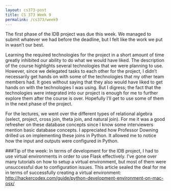 ```yaml
---
layout: cs373-post
title: CS 373 Week 9
permalink: /cs373/week9
---
```


The first phase of the IDB project was due this week. We managed to submit whatever we had before the deadline, but I felt like the work we put in wasn’t our best.

Learning the required technologies for the project in a short amount of time greatly inhibited our ability to do what we would have liked. The description of the course highlights several technologies that we were planning to use. However, since we delegated tasks to each other for the project, I didn’t necessarily get hands on with some of the technologies that my other team members had. It goes without saying that they also would have liked to get hands on with the technologies I was using.  But I digress; the fact that the technologies were integrated into our project is enough for me to further explore them after the course is over.  Hopefully I’ll get to use some of them in the next phase of the project.

For the lectures, we went over the different types of relational algebra (select, project, cross join, theta join, and natural join). For me it was a good refresher on these database concepts since I know some interviewers mention basic database concepts. I appreciated how Professor Downing drilled us on implementing these joins in Python. It allowed me to notice how the input and outputs were configured in Python.


###Tip of the week:
In terms of development for the IDB project, I had to use virtual environments in order to use Flask effectively. I’ve gone over many tutorials on how to setup a virtual environment, but most of them were unsuccessful due to configuration issues. This article sealed the deal for me in terms of successfully creating a virtual environment: http://hackercodex.com/guide/python-development-environment-on-mac-osx/
